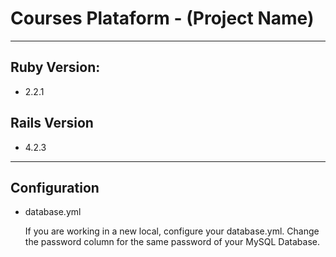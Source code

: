 # Courses Plataform - (Project Name) #
-------------
## Ruby Version: ##
* 2.2.1
## Rails Version ##
* 4.2.3

-------------

## Configuration ##

* database.yml

  If you are working in a new local, configure your database.yml. Change the password column for the same password of your MySQL Database.